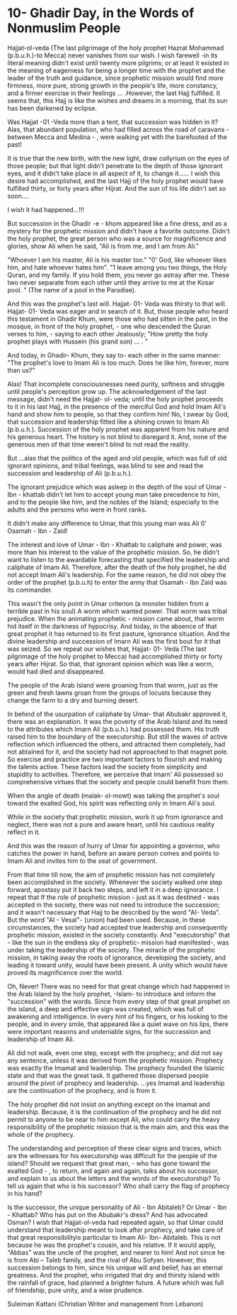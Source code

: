 10- Ghadir Day, in the Words of Nonmuslim People
================================================

Hajjat-ol-veda (The last pilgrimage of the holy prophet Hazrat Mohammad
(p.b.u.h.)-to Mecca) never vanishes from our wish. I wish farewell -in
its literal meaning didn't exist until twenty more pilgrims; or at least
it existed in the meaning of eagerness for being a longer time with the
prophet and the leader of the truth and guidance, since prophetic
mission would find more firmness, more pure, strong growth in the
people's life, more constancy, and a firmer exercise in their feelings
... .However, the last Hajj fulfilled. It seems that, this Hajj is like
the wishes and dreams in a morning, that its sun has been darkened by
eclipse.

Was Hajjat -01 -Veda more than a tent, that succession was hidden in
it? Alas, that abundant population, who had filled across the road of
caravans - between Mecca and Medina - , were walking yet with the
barefooted of the past!

It is true that the new birth, with the new light, draw collyrium on
the eyes of those people; but that light didn't penetrate to the depth
of those ignorant eyes, and it didn't take place in all aspect of it, to
change it...... I wish this desire had accomplished, and the last Hajj
of the holy prophet would have fulfilled thirty, or forty years after
Hijrat. And the sun of his life didn't set so soon....

I wish it had happened...!!!

But succession in the Ghadir -e - khom appeared like a fine dress, and
as a mystery for the prophetic mission and didn't have a favorite
outcome. Didn't the holy prophet, the great person who was a source for
magnificence and glories, show Ali when he said, "Ali is from me, and I
am from Ali."

"Whoever I am his master, Ali is his master too." "0' God, like whoever
likes him, and hate whoever hates him". "1 leave among you two things,
the Holy Quran, and my family. If you hold them, you never go astray
after me. These two never separate from each other until they arrive to
me at the Kosar pool. " (The name of a pool in the Paradise).

And this was the prophet's last will. Hajjat- 01- Veda was thirsty to
that will. Hajjat- 01- Veda was eager and in search of it. But, those
people who heard this testament in Ghadir Khum, were those who had
sitten in the past, in the mosque, in front of the holy prophet, - one
who descended the Quran verses to him, - saying to each other Jealously;
"How pretty the holy prophet plays with Hussein (his grand son) ... .
"

And today, in Ghadir- Khum, they say to- each other in the same manner:
"The prophet's love to Imam Ali is too much. Does he like him, forever,
more than us?"

Alas! That incomplete consciousnesses need purity, softness and
struggle until people's perception grow up. The acknowledgement of the
last message, didn't need the Hajjat- ol- veda; until the holy prophet
proceeds to it in his last Hajj, in the presence of the merciful God and
hold Imam Ali's hand and show him to people, so that they confirm him!
No, I swear by God, that succession and leadership fitted like a shining
crown to Imam Ali (p.b.u.h.). Succession of the holy prophet was
apparent from his nature and his generous heart. The history is not
blind to disregard it. And, none of the generous men of that time
weren't blind to not read the reality.

But ...alas that the politics of the aged and old people, which was
full of old ignorant opinions, and tribal feelings, was blind to see and
read the succession and leadership of Ali (p.b.u.h.).

The ignorant prejudice which was asleep in the depth of the soul of
Umar - Ibn - khattab didn't let him to accept young man take precedence
to him, and to the people like him, and the nobles of the Island;
especially to the adults and the persons who were in front ranks.

It didn't make any difference to Umar, that this young man was Ali 0'
Osamah - Ibn - Zaid!

The interest and love of Umar - Ibn - Khattab to caliphate and power,
was more than his interest to the value of the prophetic mission. So, he
didn't want to listen to the awardable forecasting that specified the
leadership and caliphate of Imam Ali. Therefore, after the death of the
holy prophet, he did not accept Imam Ali's leadership. For the same
reason, he did not obey the order of the prophet (p.b.u.h) to enter the
army that Osamah - Ibn Zaid was its commander.

This wasn't the only point in Umar criterion (a monster hidden from a
terrible past in his soul) A worm which wanted power. That worm was
tribal prejudice. When the animating prophetic - mission came about,
that worm hid itself in the darkness of hypocrisy. And today, in the
absence of that great prophet it has returned to its first pasture,
ignorance situation. And the divine leadership and succession of Imarn
Ali was the first bout for it that was seized. So we repeat our wishes
that, Hajjat- 01- Veda (The last pilgrimage of the holy prophet to
Mecca) had accomplished thirty or forty years after Hijrat. So that,
that ignorant opinion which was like a worm, would had died and
disappeared.

The people of the Arab Island were groaning from that worm, just as the
green and fresh lawns groan from the groups of locusts because they
change the farm to a dry and burning desert.

In behind of the usurpation of caliphate by Umar- that Abubakr approved
it, there was an explanation. It was the poverty of the Arab Island and
its need to the attributes which Imarn Ali (p.b.u.h.) had possessed
them. His truth raised him to the boundary of the executorship. But
still the waves of active reflection which influenced the others, and
attracted them completely, had not abtained for it, and the society had
not approached to that magnet pole. So exercise and practice are two
important factors to flourish and making the talents active. These
factors lead the society from simplicity and stupidity to activities.
Therefore, we perceive that Imarn' Ali possessed so comprehensive
virtues that the society and people could benefit from them.

When the angle of death (malak- ol-mowt) was taking the prophet's soul
toward the exalted God, his spirit was reflecting only in Imarn Ali's
soul.

While in the society that prophetic mission, work it up from ignorance
and neglect, there was not a pure and aware heart, until his cautious
reality reflect in it.

And this was the reason of hurry of Umar for appointing a governor, who
catches the power in hand, before an aware person comes and points to
Imam Ali and invites him to the seat of government.

From that time till now, the aim of prophetic mission has not
completely been accomplished in the society. Whenever the society walked
one step forward, apostasy put it back two steps, and left it in a deep
ignorance. I repeat that If the role of prophetic mission - just as it
was destined - was accepted in the society, there was not need to
introduce the succession; and it wasn't necessary that Hajj to be
described by the word "AI- Veda". But the word "AI - Vesal"- (union) had
been used. Because, in these circumstances, the society had accepted
true leadership and consequently prophetic mission, existed in the
society constantly. And "executorship" that - like the sun in the
endless sky of prophetic- mission had manifested-, was under taking the
leadership of the society. The miracle of the prophetic mission, in
taking away the roots of ignorance, developing the society, and leading
it toward unity, would have been present. A unity which would have
proved its magnificence over the world.

Oh, Never! There was no need for that great change which had happened
in the Arab Island by the holy prophet, -Islam- to introduce and inform
the "succession" with the words. Since from every step of that great
prophet on the island, a deep and effective sign was created, which was
full of awakening and intelligence. In every hint of his fingers, or his
looking to the people, and in every smile, that appeared like a quiet
wave on his lips, there were important reasons and undeniable signs, for
the succession and leadership of Imam Ali.

Ali did not walk, even one step, except with the prophecy; and did not
say any sentence, unless it was derived from the prophetic mission.
Prophecy was exactly the Imamat and leadership. The prophecy founded the
Islamic state and that was the great task. It gathered those dispersed
people around the pivot of prophecy and leadership. ...yes Imamat and
leadership are the continuation of the prophecy, and is from it.

The holy prophet did not insist on anything except on the Imamat and
leadership. Because, it is the continuation of the prophecy and he did
not permit to anyone to be near to him except Ali, who could carry the
heavy responsibility of the prophetic mission that is the main aim, and
this was the whole of the prophecy.

The understanding and perception of these clear signs and traces, which
are the witnesses for his executorship was difficult for the people of
the island? Should we request that great man, - who has gone toward the
exalted God - , to return, and again and again, talks about his
successor, and explain to us about the letters and the words of the
executorship? To tell us again that who is his successor? Who shall
carry the flag of prophecy in his hand?

Is the successor, the unique personality of Ali - Ibn Abitaleb? Or
Umar - Ibn - Khattab? Who has put on the Abubakr's dress? And has
advocated Osman? I wish that Hajjat-ol-veda had repeated again, so that
Umar could understand that leadership meant to look after prophecy, and
take care of that great responsibilityis particular to Imam Ali- Ibn-
Abitaleb. This is not because he was the prophet's cousin, and his
relative. If it would apply, "Abbas" was the uncle of the prophet, and
nearer to him! And not since he is from Abi – Taleb family, and the
rival of Abu Sofyan. However, this succession belongs to him, since his
unique will and belief, has an eternal greatness. And the prophet, who
irrigated that dry and thirsty island with the rainfall of grace, had
planned a brighter future. A future which was full of friendship, pure
unity, and a wise prudence.

Suleiman Kattani (Christian Writer and management from Lebanon)


